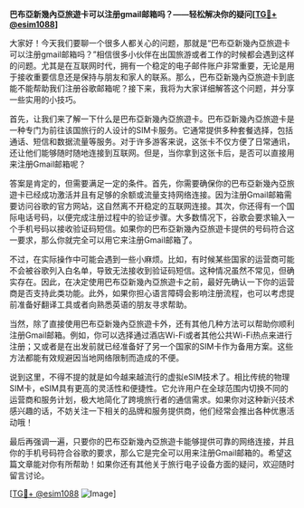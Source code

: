 **巴布亞新幾內亞旅遊卡可以注册gmail邮箱吗？——轻松解决你的疑问[[TG💪+ @esim1088](https://t.me/s/esim1088)]**

大家好！今天我们要聊一个很多人都关心的问题，那就是“巴布亞新幾內亞旅遊卡可以注册gmail邮箱吗？”相信很多小伙伴在出国旅游或者工作的时候都会遇到这样的问题。尤其是在互联网时代，拥有一个稳定的电子邮件账户非常重要，无论是用于接收重要信息还是保持与朋友和家人的联系。那么，巴布亞新幾內亞旅遊卡到底能不能帮助我们注册谷歌邮箱呢？接下来，我将为大家详细解答这个问题，并分享一些实用的小技巧。

首先，让我们来了解一下什么是巴布亞新幾內亞旅遊卡。巴布亞新幾內亞旅遊卡是一种专门为前往该国旅行的人设计的SIM卡服务。它通常提供多种套餐选择，包括通话、短信和数据流量等服务。对于许多游客来说，这张卡不仅方便了日常通讯，还让他们能够随时随地连接到互联网。但是，当你拿到这张卡后，是否可以直接用来注册Gmail邮箱呢？

答案是肯定的，但需要满足一定的条件。首先，你需要确保你的巴布亞新幾內亞旅遊卡已经成功激活并且有足够的余额或流量支持网络连接。因为注册Gmail邮箱需要访问谷歌的官方网站，这自然离不开稳定的互联网连接。其次，你还得有一个国际电话号码，以便完成注册过程中的验证步骤。大多数情况下，谷歌会要求输入一个手机号码以接收验证码短信。如果你的巴布亞新幾內亞旅遊卡提供的号码符合这一要求，那么你就完全可以用它来注册Gmail邮箱了。

不过，在实际操作中可能会遇到一些小麻烦。比如，有时候某些国家的运营商可能不会被谷歌列入白名单，导致无法接收到验证码短信。这种情况虽然不常见，但确实存在。因此，在决定使用巴布亞新幾內亞旅遊卡之前，最好先确认一下你的运营商是否支持此类功能。此外，如果你担心语言障碍会影响注册流程，也可以考虑提前准备好翻译工具或者向熟悉英语的朋友寻求帮助。

当然，除了直接使用巴布亞新幾內亞旅遊卡外，还有其他几种方法可以帮助你顺利注册Gmail邮箱。例如，你可以选择通过酒店Wi-Fi或者其他公共Wi-Fi热点来进行注册；又或者是在出发前就已经准备好了另一个国家的SIM卡作为备用方案。这些方法都能有效规避因当地网络限制而造成的不便。

说到这里，不得不提的就是如今越来越流行的虚拟eSIM技术了。相比传统的物理SIM卡，eSIM具有更高的灵活性和便捷性。它允许用户在全球范围内切换不同的运营商和服务计划，极大地简化了跨境旅行者的通信需求。如果你对这种新兴技术感兴趣的话，不妨关注一下相关的品牌和服务提供商，他们经常会推出各种优惠活动哦！

最后再强调一遍，只要你的巴布亞新幾內亞旅遊卡能够提供可靠的网络连接，并且你的手机号码符合谷歌的要求，那么它是完全可以用来注册Gmail邮箱的。希望这篇文章能对你有所帮助！如果你还有其他关于旅行电子设备方面的疑问，欢迎随时留言讨论。

[[TG💪+ @esim1088](https://t.me/s/esim1088) ![Image](https://i.postimg.cc/4NQfJmqS/Snipaste-2025-05-13-00-14-12.png)]